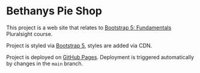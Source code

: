 # Bethanys Pie Shop

This project is a web site that relates to [Bootstrap 5: Fundamentals](https://app.pluralsight.com/library/courses/bootstrap-5-fundamentals/table-of-contents) Pluralsight course.

Project is styled via [Bootstrap 5](https://getbootstrap.com/), styles are added via CDN.

Project is deployed on [GitHub Pages](https://ntonbala.github.io/bethanys-pie-shop/applepie). Deployment is triggered automatically by changes in the `main` branch.
